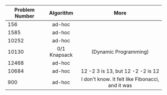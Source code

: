 | Problem Number        | Algorithm  | More |
| ------------- |:-------------:|:-------------:|
|156| ad-hoc ||
| 1585 | ad-hoc ||
| 10252| ad-hoc||
|10130 |  0/1 Knapsack | (Dynamic Programming) |
|12468| ad-hoc ||
|10684| ad-hoc |12 -2 3 is 13, but 12 -2 -2 is 12|
|900|ad-hoc |I don't know. It felt like Fibonacci, and it was|